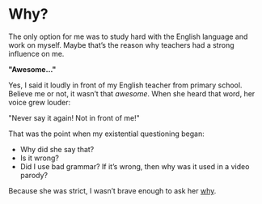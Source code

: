 # Why?

The only option for me was to study hard with the English language and work on myself. Maybe that’s the reason why teachers had a strong influence on me.

**"Awesome…"**

Yes, I said it loudly in front of my English teacher from primary school. Believe me or not, it wasn’t that *awesome*. When she heard that word, her voice grew louder:

"Never say it again! Not in front of me!" 

That was the point when my existential questioning began: 
- Why did she say that?
- Is it wrong?
- Did I use bad grammar? If it’s wrong, then why was it used in a video parody?

Because she was strict, I wasn’t brave enough to ask her [why](https://github.com/BenjaminHaverla/The-silent-memory.git).
